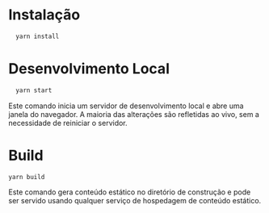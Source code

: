 # Instalação

```Typescript 
  yarn install
```

# Desenvolvimento Local

```Typescript 
  yarn start
```
Este comando inicia um servidor de desenvolvimento local e abre uma janela do navegador. A maioria das alterações são refletidas ao vivo, sem a necessidade de reiniciar o servidor.


# Build

```Typescript
yarn build
```
Este comando gera conteúdo estático no diretório de construção e pode ser servido usando qualquer serviço de hospedagem de conteúdo estático.